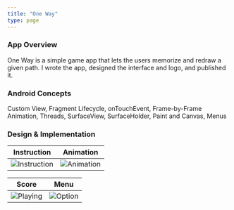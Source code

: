 ```yaml
---
title: "One Way"
type: page
---
```


### App Overview

One Way is a simple game app that lets the users memorize and redraw a given path. I wrote the app, designed the interface and logo, and published it.

### Android Concepts

Custom View, Fragment Lifecycle, onTouchEvent, Frame-by-Frame Animation, Threads, SurfaceView, SurfaceHolder, Paint and Canvas, Menus

### Design & Implementation

|                  Instruction                   |                 Animation                  |
| :--------------------------------------------: | :----------------------------------------: |
| ![Instruction](/images/oneway/instruction.png) | ![Animation](/images/oneway/animation.png) |

|                 Score                  |                 Menu                 |
| :------------------------------------: | :----------------------------------: |
| ![Playing](/images/oneway/playing.png) | ![Option](/images/oneway/option.png) |
